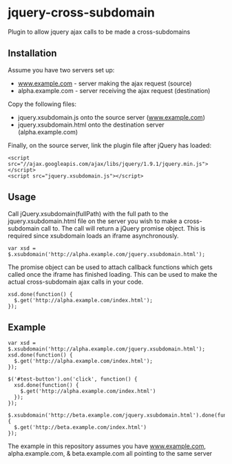 jquery-cross-subdomain
======================

Plugin to allow jquery ajax calls to be made a cross-subdomains

## Installation

Assume you have two servers set up:

* www.example.com - server making the ajax request (source)
* alpha.example.com - server receiving the ajax request (destination)

Copy the following files:

* jquery.xsubdomain.js onto the source server (www.example.com)
* jquery.xsubdomain.html onto the destination server (alpha.example.com)

Finally, on the source server, link the plugin file after jQuery has loaded:

```
<script src="//ajax.googleapis.com/ajax/libs/jquery/1.9.1/jquery.min.js"></script>
<script src="jquery.xsubdomain.js"></script>
```

## Usage

Call jQuery.xsubdomain(fullPath) with the full path to the jquery.xsubdomain.html file on the server you wish to make a cross-subdomain call to.  The call will return a jQuery promise object.  This is required since xsubdomain loads an iframe asynchronously.

```
var xsd = $.xsubdomain('http://alpha.example.com/jquery.xsubdomain.html');
```

The promise object can be used to attach callback functions which gets called once the iframe has finished loading.  This can be used to make the actual cross-subdomain ajax calls in your code.

```
xsd.done(function() {
  $.get('http://alpha.example.com/index.html');
});
```

## Example

```
var xsd = $.xsubdomain('http://alpha.example.com/jquery.xsubdomain.html');
xsd.done(function() {
  $.get('http://alpha.example.com/index.html');
});

$('#test-button').on('click', function() {
  xsd.done(function() {
    $.get('http://alpha.example.com/index.html')
  });
});

$.xsubdomain('http://beta.example.com/jquery.xsubdomain.html').done(function() {
  $.get('http://beta.example.com/index.html')
});
```

The example in this repository assumes you have www.example.com, alpha.example.com, & beta.example.com all pointing to the same server
